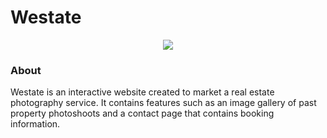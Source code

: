 # Westate
<p align="center">
  <img src="https://user-images.githubusercontent.com/89663787/187311649-c72cc048-d4f5-4909-b482-0fc2bb7d794c.png">
</p>

### About
Westate is an interactive website created to market a real estate photography service. It contains features such as an image gallery of past property photoshoots and a contact page that contains booking information.
